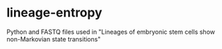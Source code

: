 # lineage-entropy
Python and FASTQ files used in "Lineages of embryonic stem cells show non-Markovian state transitions"
